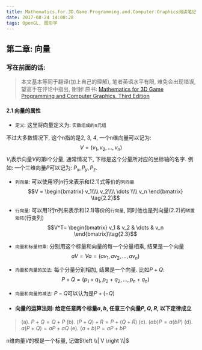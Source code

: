 ```yaml
---
title: Mathematics.for.3D.Game.Programming.and.Computer.Graphics阅读笔记(二)
date: 2017-08-24 14:08:28
tags: OpenGL, 图形学
---
```

## 第二章: 向量

### 写在前面的话: 
> 本文基本等同于翻译(加上自己的理解), 笔者英语水平有限, 难免会出现错误, 望高手在评论中指出, 谢谢!
> 原书: [Mathematics for 3D Game Programming and Computer Graphics, Third Edition][1_booksite] 

#### 2.1 向量的属性

+ `定义`: 这里将向量定义为: `实数组成的n元组`

不过大多数情况下, 这个n指的是2, 3, 4, 一个n维向量可以记为:
$$V=(v_1,v_2,...,v_n) \tag{2.1}$$
$V_i$表示向量$V$的第i个分量, 通常情况下, 下标是这个分量所对应的坐标轴的名字. 例如: 一个三维向量$P$可以记为: $P_x,P_y,P_z$.
+ `列向量`: 可以使用1列n行来表示和(2.1)式等价的`列向量`
$$V = 
\begin{bmatrix}
v_1\\\\ v_2\\\\ \dots \\\\ v_n
\end{bmatrix} \tag{2.2}$$

+ `行向量`: 可以用1行n列来表示和(2.1)等价的`行向量`, 同时他也是列向量(2.2)的`转置矩阵`(行变列)
$$V^T=
\begin{bmatrix}
v_1 & v_2 & \dots & v_n
\end{bmatrix}\tag{2.3}$$

+ `向量和标量相乘`: 分别用这个标量和向量的每一个分量相乘, 结果是一个向量
$$
aV=Va=(av_1,av_2,\dots,av_n) \tag{2.4}
$$

+ `向量和向量的加法`: 每个分量分别相加, 结果是一个向量. 比如$P + Q$:
$$
P + Q = (p_1 + q_1,p_2 + q_2,\dots,p_n + q_n)
\tag{2.5}$$

+ `向量和向量的减法`: $P - Q$可以认为是$P + (-Q)$

+ #### 向量的运算法则: 给定任意两个标量$a,b$, 任意三个向量$P,Q,R$, 以下定律成立
> (a). $P + Q = Q + P$
> (b). $(P + Q) + R = P + (Q + R)$
> (c). $(ab)P = a(bP)$
> (d). $a(P + Q) = aP + aQ$
> (e). $(a + b)P = aP + bP$

n维向量$V$的模是一个标量, 记做$\left \\| V \right \\|$

[1_booksite]: http://www.mathfor3dgameprogramming.com/